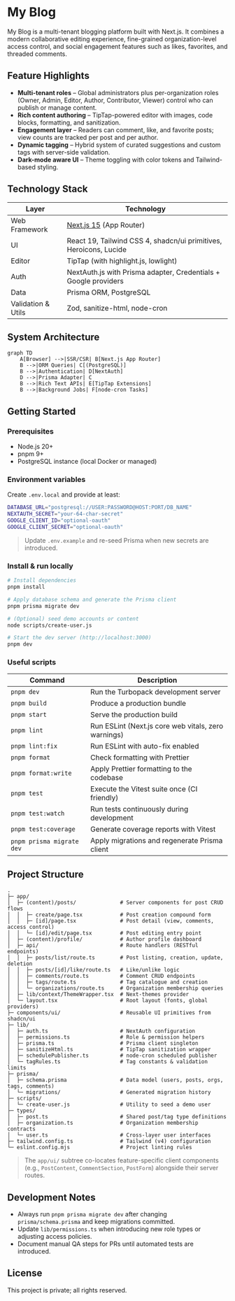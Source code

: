 # My Blog

My Blog is a multi-tenant blogging platform built with Next.js. It combines a modern collaborative editing experience, fine-grained organization-level access control, and social engagement features such as likes, favorites, and threaded comments.

## Feature Highlights

- **Multi-tenant roles** – Global administrators plus per-organization roles (Owner, Admin, Editor, Author, Contributor, Viewer) control who can publish or manage content.
- **Rich content authoring** – TipTap-powered editor with images, code blocks, formatting, and sanitization.
- **Engagement layer** – Readers can comment, like, and favorite posts; view counts are tracked per post and per author.
- **Dynamic tagging** – Hybrid system of curated suggestions and custom tags with server-side validation.
- **Dark-mode aware UI** – Theme toggling with color tokens and Tailwind-based styling.

## Technology Stack

| Layer              | Technology                                                        |
| ------------------ | ----------------------------------------------------------------- |
| Web Framework      | [Next.js 15](https://nextjs.org/) (App Router)                    |
| UI                 | React 19, Tailwind CSS 4, shadcn/ui primitives, Heroicons, Lucide |
| Editor             | TipTap (with highlight.js, lowlight)                              |
| Auth               | NextAuth.js with Prisma adapter, Credentials + Google providers   |
| Data               | Prisma ORM, PostgreSQL                                            |
| Validation & Utils | Zod, sanitize-html, node-cron                                     |

## System Architecture

```mermaid
graph TD
    A[Browser] -->|SSR/CSR| B[Next.js App Router]
    B -->|ORM Queries| C[(PostgreSQL)]
    B -->|Authentication| D[NextAuth]
    D -->|Prisma Adapter| C
    B -->|Rich Text APIs| E[TipTap Extensions]
    B -->|Background Jobs| F[node-cron Tasks]
```

## Getting Started

### Prerequisites

- Node.js 20+
- pnpm 9+
- PostgreSQL instance (local Docker or managed)

### Environment variables

Create `.env.local` and provide at least:

```bash
DATABASE_URL="postgresql://USER:PASSWORD@HOST:PORT/DB_NAME"
NEXTAUTH_SECRET="your-64-char-secret"
GOOGLE_CLIENT_ID="optional-oauth"
GOOGLE_CLIENT_SECRET="optional-oauth"
```

> Update `.env.example` and re-seed Prisma when new secrets are introduced.

### Install & run locally

```bash
# Install dependencies
pnpm install

# Apply database schema and generate the Prisma client
pnpm prisma migrate dev

# (Optional) seed demo accounts or content
node scripts/create-user.js

# Start the dev server (http://localhost:3000)
pnpm dev
```

### Useful scripts

| Command                   | Description                                         |
| ------------------------- | --------------------------------------------------- |
| `pnpm dev`                | Run the Turbopack development server                |
| `pnpm build`              | Produce a production bundle                         |
| `pnpm start`              | Serve the production build                          |
| `pnpm lint`               | Run ESLint (Next.js core web vitals, zero warnings) |
| `pnpm lint:fix`           | Run ESLint with auto-fix enabled                    |
| `pnpm format`             | Check formatting with Prettier                      |
| `pnpm format:write`       | Apply Prettier formatting to the codebase           |
| `pnpm test`               | Execute the Vitest suite once (CI friendly)         |
| `pnpm test:watch`         | Run tests continuously during development           |
| `pnpm test:coverage`      | Generate coverage reports with Vitest               |
| `pnpm prisma migrate dev` | Apply migrations and regenerate Prisma client       |

## Project Structure

```
.
├─ app/
│  ├─ (content)/posts/              # Server components for post CRUD flows
│  │  ├─ create/page.tsx            # Post creation compound form
│  │  ├─ [id]/page.tsx              # Post detail (view, comments, access control)
│  │  └─ [id]/edit/page.tsx         # Post editing entry point
│  ├─ (content)/profile/            # Author profile dashboard
│  ├─ api/                          # Route handlers (RESTful endpoints)
│  │  ├─ posts/list/route.ts        # Post listing, creation, update, deletion
│  │  ├─ posts/[id]/like/route.ts   # Like/unlike logic
│  │  ├─ comments/route.ts          # Comment CRUD endpoints
│  │  ├─ tags/route.ts              # Tag catalogue and creation
│  │  └─ organizations/route.ts     # Organization membership queries
│  ├─ lib/context/ThemeWrapper.tsx  # Next-themes provider
│  └─ layout.tsx                    # Root layout (fonts, global providers)
├─ components/ui/                   # Reusable UI primitives from shadcn/ui
├─ lib/
│  ├─ auth.ts                       # NextAuth configuration
│  ├─ permissions.ts                # Role & permission helpers
│  ├─ prisma.ts                     # Prisma client singleton
│  ├─ sanitizeHtml.ts               # TipTap sanitization wrapper
│  ├─ schedulePublisher.ts          # node-cron scheduled publisher
│  └─ tagRules.ts                   # Tag constants & validation limits
├─ prisma/
│  ├─ schema.prisma                 # Data model (users, posts, orgs, tags, comments)
│  └─ migrations/                   # Generated migration history
├─ scripts/
│  └─ create-user.js                # Utility to seed a demo user
├─ types/
│  ├─ post.ts                       # Shared post/tag type definitions
│  ├─ organization.ts               # Organization membership contracts
│  └─ user.ts                       # Cross-layer user interfaces
├─ tailwind.config.ts               # Tailwind (v4) configuration
└─ eslint.config.mjs                # Project linting rules
```

> The `app/ui/` subtree co-locates feature-specific client components (e.g., `PostContent`, `CommentSection`, `PostForm`) alongside their server routes.

## Development Notes

- Always run `pnpm prisma migrate dev` after changing `prisma/schema.prisma` and keep migrations committed.
- Update `lib/permissions.ts` when introducing new role types or adjusting access policies.
- Document manual QA steps for PRs until automated tests are introduced.

## License

This project is private; all rights reserved.
